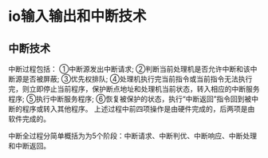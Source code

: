 # io输入输出和中断技术







## 中断技术

中断过程包括：
①中断源发出中断请求;
②判断当前处理机是否允许中断和该中断源是否被屏蔽;
③优先权排队;
④处理机执行完当前指令或当前指令无法执行完，则立即停止当前程序，保护断点地址和处理机当前状态，转入相应的中断服务程序;
⑤执行中断服务程序;
⑥恢复被保护的状态，执行“中断返回”指令回到被中断的程序或转入其他程序。
上述过程中前四项操作是由硬件完成的，后两项是由软件完成的。

中断全过程分简单概括为为5个阶段：中断请求、中断判优、中断响应、中断处理和中断返回。